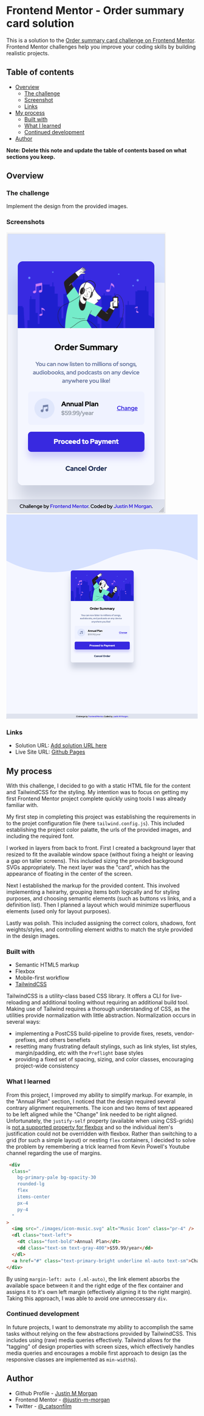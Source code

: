 # Frontend Mentor - Order summary card solution

This is a solution to the [Order summary card challenge on Frontend Mentor](https://www.frontendmentor.io/challenges/order-summary-component-QlPmajDUj). Frontend Mentor challenges help you improve your coding skills by building realistic projects. 

## Table of contents

- [Overview](#overview)
  - [The challenge](#the-challenge)
  - [Screenshot](#screenshot)
  - [Links](#links)
- [My process](#my-process)
  - [Built with](#built-with)
  - [What I learned](#what-i-learned)
  - [Continued development](#continued-development)
- [Author](#author)


**Note: Delete this note and update the table of contents based on what sections you keep.**

## Overview

### The challenge

Implement the design from the provided images.

### Screenshots

![](./images/screenshot_mobile.png)
![](./images/screenshot_desktop.png)

### Links

- Solution URL: [Add solution URL here](https://your-solution-url.com)
- Live Site URL: [Github Pages](https://justin-m-morgan.github.io/fem_order-summary-component/)

## My process

With this challenge, I decided to go with a static HTML file for the content and TailwindCSS for the styling. My intention was to focus on getting my first Frontend Mentor project complete quickly using tools I was already familiar with. 

My first step in completing this project was establishing the requirements in to the projet configuration file (here `tailwind.config.js`). This included establishing the project color palatte, the urls of the provided images, and including the required font.

I worked in layers from back to front. First I created a background layer that resized to fit the available window space (without fixing a height or leaving a gap on taller screens). This included sizing the provided background SVGs appropriately. The next layer was the "card", which has the appearance of floating in the center of the screen. 

Next I established the markup for the provided content. This involved implementing a heirarhy, grouping items both logically and for styling purposes, and choosing semantic elements (such as buttons vs links, and a definition list). Then I planned a layout which would minimize superfluous elements (used only for layout purposes). 

Lastly was polish. This included assigning the correct colors, shadows, font weights/styles, and controlling element widths to match the style provided in the design images.

### Built with

- Semantic HTML5 markup
- Flexbox
- Mobile-first workflow
- [TailwindCSS](https://tailwindcss.com/)

TailwindCSS is a utility-class based CSS library. It offers a CLI for live-reloading and additional tooling without requiring an additional build tool. Making use of Tailwind requires a thorough understanding of CSS, as the utilities provide normalization with little abstraction. Normalization occurs in several ways:

- implementing a PostCSS build-pipeline to provide fixes, resets, vendor-prefixes, and others benefiets
- resetting many frustrating default stylings, such as link styles, list styles, margin/padding, etc with the `Preflight` base styles
- providing a fixed set of spacing, sizing, and color classes, encouraging project-wide consistency
### What I learned

From this project, I improved my ability to simplify markup. For example, in the "Annual Plan" section, I noticed that the design required several contrary alignment requirements. The icon and two items of text appeared to be left aligned while the "Change" link needed to be right aligned. Unfortunately, the `justify-self` property (available when using CSS-grids) is [not a supported property for flexbox](https://developer.mozilla.org/en-US/docs/Web/CSS/CSS_Box_Alignment/Box_Alignment_in_Flexbox) and so the individual item's justification could not be overridden with flexbox. Rather than switching to a grid (for such a simple layout) or nesting `flex` containers, I decided to solve the problem by remembering a trick learned from Kevin Powell's Youtube channel regarding the use of margins. 

```html
 <div
  class="
    bg-primary-pale bg-opacity-30
    rounded-lg
    flex
    items-center
    px-4
    py-4
  "
>
  <img src="./images/icon-music.svg" alt="Music Icon" class="pr-4" />
  <dl class="text-left">
    <dt class="font-bold">Annual Plan</dt>
    <dd class="text-sm text-gray-400">$59.99/year</dd>
  </dl>
  <a href="#" class="text-primary-bright underline ml-auto text-sm">Change</a>
</div>
```

By using `margin-left: auto (.ml-auto)`, the link element absorbs the available space between it and the right edge of the flex container and assigns it to it's own left margin (effectively aligning it to the right margin). Taking this approach, I was able to avoid one unneccessary `div`.

### Continued development

In future projects, I want to demonstrate my ability to accomplish the same tasks without relying on the few abstractions provided by TailwindCSS. This includes using (raw) media queries effectively. Tailwind allows for the "tagging" of design properties with screen sizes, which effectively handles media queries and encourages a mobile first approach to design (as the responsive classes are implemented as `min-width`s).

## Author

- Github Profile - [Justin M Morgan](https://github.com/justin-m-morgan)
- Frontend Mentor - [@justin-m-morgan](https://www.frontendmentor.io/profile/justin-m-morgan)
- Twitter - [@_catsonfilm](https://www.twitter.com/_catsonfilm)



